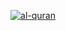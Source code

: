 <p align="center">
<a href="https://kitab-muslim.herokuapp.com/"><img title="al-quran" src="https://cdn.qurancdn.com/assets/logo-lg-w-10a76950b6fdf68f9bf6abdde65eec2553f6f6d97837b65d8836d1a0c39a01c9.png"></a>
</p>

